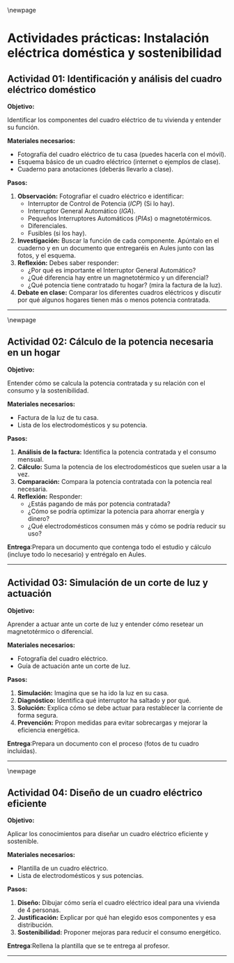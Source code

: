 \newpage
# Actividades prácticas: Instalación eléctrica doméstica y sostenibilidad

## Actividad 01: Identificación y análisis del cuadro eléctrico doméstico

**Objetivo:**

Identificar los componentes del cuadro eléctrico de tu vivienda y entender su función.

**Materiales necesarios:**

- Fotografía del cuadro eléctrico de tu casa (puedes hacerla con el móvil).
- Esquema básico de un cuadro eléctrico (internet o ejemplos de clase).
- Cuaderno para anotaciones (deberás llevarlo a clase).

**Pasos:**

1. **Observación:** Fotografiar el cuadro eléctrico e identificar:
   - Interruptor de Control de Potencia (*ICP*) (Si lo hay).
   - Interruptor General Automático (*IGA*).
   - Pequeños Interruptores Automáticos (*PIAs*) o magnetotérmicos.
   - Diferenciales.
   - Fusibles (si los hay).
2. **Investigación:** Buscar la función de cada componente. Apúntalo en el cuaderno y en un documento que 
   entregaréis en Aules junto con las fotos, y el esquema.
3. **Reflexión:** Debes saber responder:
   - ¿Por qué es importante el Interruptor General Automático?
   - ¿Qué diferencia hay entre un magnetotérmico y un diferencial?
   - ¿Qué potencia tiene contratado tu hogar? (mira la factura de la luz).
4. **Debate en clase:** Comparar los diferentes cuadros eléctricos y discutir por qué algunos hogares tienen más o menos potencia contratada.

---

\newpage
## Actividad 02: Cálculo de la potencia necesaria en un hogar

**Objetivo:**

Entender cómo se calcula la potencia contratada y su relación con el consumo y la sostenibilidad.

**Materiales necesarios:**

- Factura de la luz de tu casa.
- Lista de los electrodomésticos y su potencia.

**Pasos:**

1. **Análisis de la factura:** Identifica la potencia contratada y el consumo mensual.
2. **Cálculo:** Suma la potencia de los electrodomésticos que suelen usar a la vez.
3. **Comparación:** Compara la potencia contratada con la potencia real necesaria.
4. **Reflexión:** Responder:
   - ¿Estás pagando de más por potencia contratada?
   - ¿Cómo se podría optimizar la potencia para ahorrar energía y dinero?
   - ¿Qué electrodomésticos consumen más y cómo se podría reducir su uso?

**Entrega**:Prepara un documento que contenga todo el estudio y cálculo (incluye todo lo necesario) y entrégalo en Aules.
   
---

## Actividad 03: Simulación de un corte de luz y actuación

**Objetivo:**

Aprender a actuar ante un corte de luz y entender cómo resetear un magnetotérmico o diferencial.

**Materiales necesarios:**

- Fotografía del cuadro eléctrico.
- Guía de actuación ante un corte de luz.

**Pasos:**

1. **Simulación:** Imagina que se ha ido la luz en su casa.
2. **Diagnóstico:** Identifica qué interruptor ha saltado y por qué.
3. **Solución:** Explica cómo se debe actuar para restablecer la corriente de forma segura.
4. **Prevención:** Propon medidas para evitar sobrecargas y mejorar la eficiencia energética.

**Entrega**:Prepara un documento con el proceso (fotos de tu cuadro incluidas).

---

\newpage
## Actividad 04: Diseño de un cuadro eléctrico eficiente

**Objetivo:**

Aplicar los conocimientos para diseñar un cuadro eléctrico eficiente y sostenible.

**Materiales necesarios:**

- Plantilla de un cuadro eléctrico.
- Lista de electrodomésticos y sus potencias.

**Pasos:**

1. **Diseño:** Dibujar cómo sería el cuadro eléctrico ideal para una vivienda de 4 personas.
2. **Justificación:** Explicar por qué han elegido esos componentes y esa distribución.
3. **Sostenibilidad:** Proponer mejoras para reducir el consumo energético.

**Entrega**:Rellena la plantilla que se te entrega al profesor.

---

